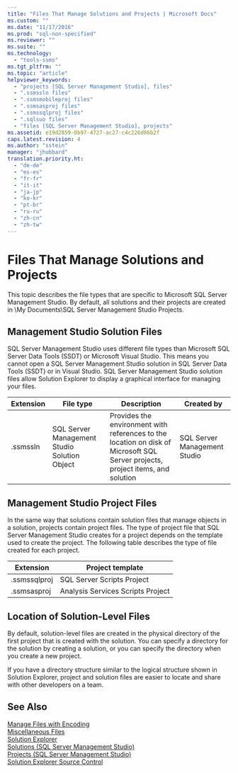 ```yaml
---
title: "Files That Manage Solutions and Projects | Microsoft Docs"
ms.custom: ""
ms.date: "11/17/2016"
ms.prod: "sql-non-specified"
ms.reviewer: ""
ms.suite: ""
ms.technology: 
  - "tools-ssms"
ms.tgt_pltfrm: ""
ms.topic: "article"
helpviewer_keywords: 
  - "projects [SQL Server Management Studio], files"
  - ".ssmssln files"
  - ".ssmsmobileproj files"
  - ".ssmsasproj files"
  - ".ssmssqlproj files"
  - ".sqlsuo files"
  - "files [SQL Server Management Studio], projects"
ms.assetid: e19d2859-0b97-4727-ac27-c4c226d86b2f
caps.latest.revision: 4
ms.author: "sstein"
manager: "jhubbard"
translation.priority.ht: 
  - "de-de"
  - "es-es"
  - "fr-fr"
  - "it-it"
  - "ja-jp"
  - "ko-kr"
  - "pt-br"
  - "ru-ru"
  - "zh-cn"
  - "zh-tw"
---
```

# Files That Manage Solutions and Projects
This topic describes the file types that are specific to Microsoft SQL Server Management Studio. By default, all solutions and their projects are created in \My Documents\SQL Server Management Studio Projects.  
  
## Management Studio Solution Files  
SQL Server Management Studio uses different file types than Microsoft SQL Server Data Tools (SSDT) or Microsoft Visual Studio. This means you cannot open a SQL Server Management Studio solution in SQL Server Data Tools (SSDT) or in Visual Studio. SQL Server Management Studio solution files allow Solution Explorer to display a graphical interface for managing your files.  
  
|Extension|File type|Description|Created by|  
|-------------|-------------|---------------|--------------|  
|.ssmssln|SQL Server Management Studio Solution Object|Provides the environment with references to the location on disk of Microsoft SQL Server projects, project items, and solution|SQL Server Management Studio|  
  
## Management Studio Project Files  
In the same way that solutions contain solution files that manage objects in a solution, projects contain project files. The type of project file that SQL Server Management Studio creates for a project depends on the template used to create the project. The following table describes the type of file created for each project.  
  
|Extension|Project template|  
|-------------|--------------------|  
|.ssmssqlproj|SQL Server Scripts Project|  
|.ssmsasproj|Analysis Services Scripts Project|  
  
## Location of Solution-Level Files  
By default, solution-level files are created in the physical directory of the first project that is created with the solution. You can specify a directory for the solution by creating a solution, or you can specify the directory when you create a new project.  
  
If you have a directory structure similar to the logical structure shown in Solution Explorer, project and solution files are easier to locate and share with other developers on a team.  
  
## See Also  
[Manage Files with Encoding](../ssms/manage-files-with-encoding.md)  
[Miscellaneous Files](../ssms/miscellaneous-files.md)  
[Solution Explorer](../ssms/solution-explorer.md)  
[Solutions &#40;SQL Server Management Studio&#41;](../ssms/solutions--sql-server-management-studio-.md)  
[Projects &#40;SQL Server Management Studio&#41;](../ssms/projects--sql-server-management-studio-.md)  
[Solution Explorer Source Control](https://msdn.microsoft.com/en-us/library/ms173879.aspx)  
  

